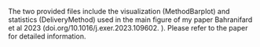 The two provided files include the visualization (MethodBarplot) and statistics (DeliveryMethod) used in the main figure of my paper Bahranifard et al 2023 (doi.org/10.1016/j.exer.2023.109602.
). Please refer to the paper for detailed information.
